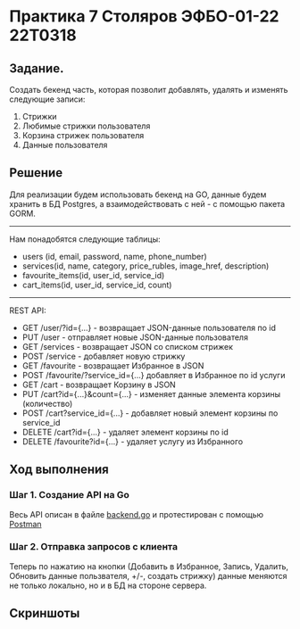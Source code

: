 # Практика 7 Столяров ЭФБО-01-22 22T0318

## Задание.
Создать бекенд часть, которая позволит добавлять, удалять и изменять следующие записи:
<ol>
    <li>Стрижки</li>
    <li>Любимые стрижки пользователя</li>
    <li>Корзина стрижек пользователя</li>
    <li>Данные пользователя</li>
</ol>

## Решение
Для реализации будем использовать бекенд на GO, данные будем хранить в БД Postgres, а взаимодействовать с ней - с помощью пакета GORM.

<hr>
Нам понадобятся следующие таблицы:

<ul>
    <li>users (id, email, password, name, phone_number)</li>
    <li>services(id, name, category, price_rubles, image_href, description)</li>
    <li>favourite_items(id, user_id, service_id)</li>
    <li>cart_items(id, user_id, service_id, count)</li>
</ul>

<hr>
REST API:
<ul>
    <li>GET /user/?id={...} - возвращает JSON-данные пользователя по id</li>
    <li>PUT /user - отправляет новые JSON-данные пользователя</li>
    <li>GET /services - возвращает JSON со списком стрижек</li>
    <li>POST /service - добавляет новую стрижку</li>
    <li>GET /favourite - возвращает Избранное в JSON</li>
    <li>POST /favourite/?service_id={...} добавляет в Избранное по id услуги</li>
    <li>GET /cart - возвращает Корзину в JSON</li>
    <li>PUT /cart?id={...}&count={...} - изменяет данные элемента корзины (количество)</li>
    <li>POST /cart?service_id={...} - добавляет новый элемент корзины по service_id</li>
    <li>DELETE /cart?id={...} - удаляет элемент корзины по id</li>
    <li>DELETE /favourite?id={...} - удаляет услугу из Избранного</li>
</ul>

## Ход выполнения
### Шаг 1. Создание API на Go
<p>Весь API описан в файле <a href="./backend/backend.go">backend.go</a> и протестирован с помощью <a href="https://elements.getpostman.com/redirect?entityId=24015280-8a099f19-cf00-4125-9654-e3b574800df0&entityType=collection">Postman</a></p>

### Шаг 2. Отправка запросов с клиента
Теперь по нажатию на кнопки (Добавить в Избранное, Запись, Удалить, Обновить данные пользвателя, +/-, создать стрижку) данные меняются не только локально, но и в БД на стороне сервера.

## Скриншоты
